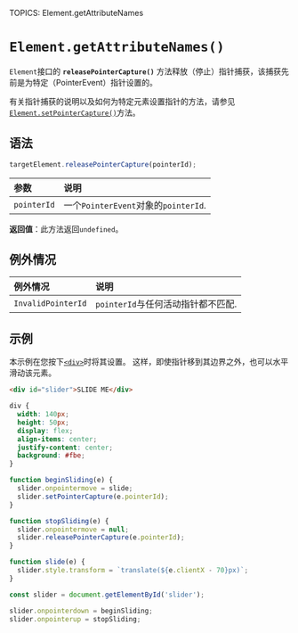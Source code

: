 TOPICS: Element.getAttributeNames

# `Element.getAttributeNames()`

`Element`接口的 **`releasePointerCapture()`** 方法释放（停止）指针捕获，该捕获先前是为特定（PointerEvent）指针设置的。

有关指针捕获的说明以及如何为特定元素设置指针的方法，请参见[`Element.setPointerCapture()`](/zh-hans/webfrontend/Element.setPointerCapture)方法。

## 语法

```javascript
targetElement.releasePointerCapture(pointerId);
```

| 参数 | 说明 |
| :-- | :-- |
| `pointerId` | 一个`PointerEvent`对象的`pointerId`. |

**返回值**：此方法返回`undefined`。

## 例外情况

| 例外情况 | 说明 |
| :-- | :-- |
| `InvalidPointerId` | `pointerId`与任何活动指针都不匹配.|

## 示例

本示例在您按下[`<div>`](/zh-hans/webfrontend/<div>)时将其设置。 这样，即使指针移到其边界之外，也可以水平滑动该元素。

```html
<div id="slider">SLIDE ME</div>
```

```css
div {
  width: 140px;
  height: 50px;
  display: flex;
  align-items: center;
  justify-content: center;
  background: #fbe;
}
```

```javascript
function beginSliding(e) {
  slider.onpointermove = slide;
  slider.setPointerCapture(e.pointerId);
}

function stopSliding(e) {
  slider.onpointermove = null;
  slider.releasePointerCapture(e.pointerId);
}

function slide(e) {
  slider.style.transform = `translate(${e.clientX - 70}px)`;
}

const slider = document.getElementById('slider');

slider.onpointerdown = beginSliding;
slider.onpointerup = stopSliding;
```
